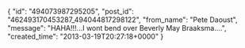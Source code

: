  {
   "id": "494073987295205",
   "post_id": "462493170453287_494044817298122",
   "from_name": "Pete Daoust",
   "message": "HAHA!!!...I wont bend over Beverly May Braaksma....",
   "created_time": "2013-03-19T20:27:18+0000"
 }
